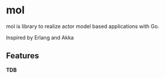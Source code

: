 # mol

mol is library to realize actor model based applications with Go.

Inspired by Erlang and Akka

## Features

**TDB**

